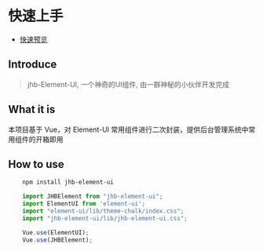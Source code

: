 # 快速上手   
- [快速预览](http://jhb-element-ui.juheba.top:8888/jhb-element/#/)

## Introduce
> jhb-Element-UI, 一个神奇的UI组件, 由一群神秘的小伙伴开发完成

## What it is

本项目基于 Vue，对 Element-UI 常用组件进行二次封装，提供后台管理系统中常用组件的开箱即用

## How to use

```bash
	npm install jhb-element-ui
```

```js
	import JHBElement from "jhb-element-ui";
    import ElementUI from 'element-ui';
    import "element-ui/lib/theme-chalk/index.css";
    import "jhb-element-ui/lib/jhb-element-ui.css";

    Vue.use(ElementUI);
    Vue.use(JHBElement);
```